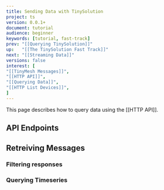 ```yaml
---
title: Sending Data with TinySolution
project: ts
version: 0.0.1+
document: tutorial
audience: beginner
keywords: [tutorial, fast-track]
prev: "[[Querying TinySolution]]"
up:   "[[The TinySolution Fast Track]]"
next: "[[Streaming Data]]"
versions: false
interest: [
"[[TinyMesh Messages]]",
"[[HTTP API]]",
"[[Querying Data]]",
"[[HTTP List Devices]]",
]
---
```


This page describes how to query data using the [[HTTP API]].

## API Endpoints

## Retreiving Messages

### Filtering responses

### Querying Timeseries
